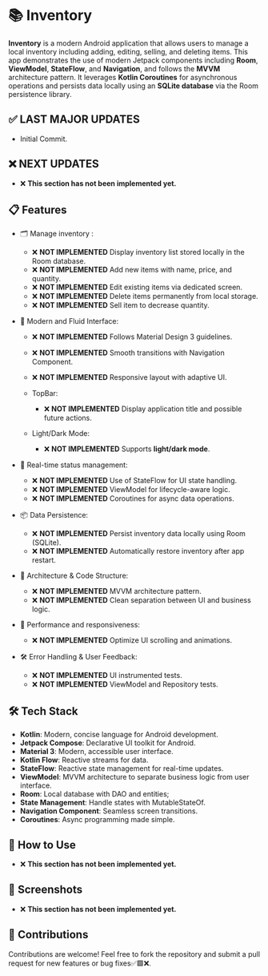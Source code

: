 # 📚 **Inventory**
**Inventory** is a modern Android application that allows users to manage a local inventory including adding, editing, selling, and deleting items. This app demonstrates the use of modern Jetpack components including **Room**, **ViewModel**, **StateFlow**, and **Navigation**, and follows the **MVVM** architecture pattern. It leverages **Kotlin Coroutines** for asynchronous operations and persists data locally using an **SQLite database** via the Room persistence library.

## ✅ **LAST MAJOR UPDATES**

   - Initial Commit.

## ❌ **NEXT UPDATES**

   - ❌ **This section has not been implemented yet.**

## 📋 **Features**

   - 🗂 Manage inventory :

      - ❌ **NOT IMPLEMENTED** Display inventory list stored locally in the Room database.
      - ❌ **NOT IMPLEMENTED** Add new items with name, price, and quantity.
      - ❌ **NOT IMPLEMENTED** Edit existing items via dedicated screen.
      - ❌ **NOT IMPLEMENTED** Delete items permanently from local storage.
      - ❌ **NOT IMPLEMENTED** Sell item to decrease quantity.

   - 🎨 Modern and Fluid Interface:

      - ❌ **NOT IMPLEMENTED** Follows Material Design 3 guidelines.
      - ❌ **NOT IMPLEMENTED** Smooth transitions with Navigation Component.
      - ❌ **NOT IMPLEMENTED** Responsive layout with adaptive UI.

      - TopBar:
         - ❌ **NOT IMPLEMENTED** Display application title and possible future actions.

      - Light/Dark Mode:
         - ❌ **NOT IMPLEMENTED** Supports **light/dark mode**.

   - 🔄 Real-time status management:

      - ❌ **NOT IMPLEMENTED** Use of StateFlow for UI state handling.
      - ❌ **NOT IMPLEMENTED** ViewModel for lifecycle-aware logic.
      - ❌ **NOT IMPLEMENTED** Coroutines for async data operations.

   - 📦 Data Persistence:

      - ❌ **NOT IMPLEMENTED** Persist inventory data locally using Room (SQLite).
      - ❌ **NOT IMPLEMENTED** Automatically restore inventory after app restart.

   - 🧠 Architecture & Code Structure:

      - ❌ **NOT IMPLEMENTED** MVVM architecture pattern.
      - ❌ **NOT IMPLEMENTED** Clean separation between UI and business logic.

   - 🚀 Performance and responsiveness:
   
      - ❌ **NOT IMPLEMENTED** Optimize UI scrolling and animations.
      
   - 🛠 Error Handling & User Feedback:

      - ❌ **NOT IMPLEMENTED** UI instrumented tests.
      - ❌ **NOT IMPLEMENTED** ViewModel and Repository tests.

## 🛠️ **Tech Stack**

   - **Kotlin**: Modern, concise language for Android development.
   - **Jetpack Compose**: Declarative UI toolkit for Android.
   - **Material 3**: Modern, accessible user interface.
   - **Kotlin Flow**: Reactive streams for data.
   - **StateFlow**: Reactive state management for real-time updates.
   - **ViewModel**: MVVM architecture to separate business logic from user interface.
   - **Room**: Local database with DAO and entities;
   - **State Management**: Handle states with MutableStateOf.
   - **Navigation Component**: Seamless screen transitions.
   - **Coroutines**: Async programming made simple.
   
## 🚀 **How to Use**
   
   - ❌ **This section has not been implemented yet.**

## 📸 **Screenshots**

   - ❌ **This section has not been implemented yet.**


## 🤝 **Contributions**
Contributions are welcome! Feel free to fork the repository and submit a pull request for new features or bug fixes✅🟩❌.